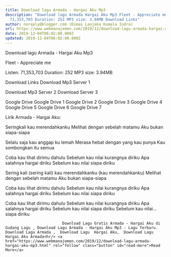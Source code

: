 ```yaml
---
title: Download lagu Armada - Hargai Aku Mp3
description: "Download lagu Armada Hargai Aku Mp3 Fleet - Appreciate me Listen:
  71,353,703 Duration: 252 MP3 size: 3.94MB Download Links"
author: noreply@blogger.com (Dimas Lanjaka Kumala Indra)
url: https://www.webmanajemen.com/2019/12/download-lagu-armada-hargai-aku-mp3.html
date: 2019-12-04T06:02:00.000Z
updated: 2019-12-04T06:02:00.000Z
---
```


Download lagu Armada - Hargai Aku Mp3

  Fleet - Appreciate me 

  Listen: 71,353,703 
  Duration: 252 
  MP3 size: 3.94MB 

  Download Links 
  Download Mp3 Server 1 

  Download Mp3 Server 2 
  Download Server 3 


  Google Drive   Google Drive 1 
  Google Drive 2 
  Google Drive 3 
  Google Drive 4 
  Google Drive 5 
  Google Drive 6 
  Google Drive 7 


                             
Lirik Armada - Hargai Aku:
                             
Seringkali kau merendahkanku
  Melihat dengan sebelah matamu
  Aku bukan siapa-siapa
  
  Selalu saja kau anggap ku lemah
  Merasa hebat dengan yang kau punya
  Kau sombongkan itu semua
  
  Coba kau lihat dirimu dahulu
  Sebelum kau nilai kurangnya diriku
  Apa salahnya hargai diriku
  Sebelum kau nilai siapa diriku
  
  Sering kali (sering kali) kau merendahkanku (kau merendahkanku)
  Melihat dengan sebelah matamu
  Aku bukan siapa-siapa
  
  Coba kau lihat dirimu dahulu
  Sebelum kau nilai kurangnya diriku
  Apa salahnya hargai diriku
  Sebelum kau nilai siapa diriku
  
  Coba kau lihat dirimu dahulu
  Sebelum kau nilai kurangnya diriku
  Apa salahnya hargai diriku
  Sebelum kau nilai siapa diriku
  Sebelum kau nilai… siapa diriku                                 
                                 
                             Download Lagu Gratis Armada - Hargai Aku di Gudang Lagu , Download Lagu Armada - Hargai Aku Mp3 - Lagu Terbaru.                                                         Download Lagu Armada ,  Download Lagu  Hargai Aku,  Download Lagu  Hargai Aku Armada<hr/> <a href="https://www.webmanajemen.com/2019/12/download-lagu-armada-hargai-aku-mp3.html" rel="follow" class="button" id="read-more">Read More</a>